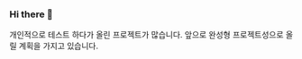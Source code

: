 ### Hi there 👋

개인적으로 테스트 하다가 올린 프로젝트가 많습니다. 앞으로 완성형 프로젝트성으로 올릴 계획을 가지고 있습니다. 

<!--
**lsh955/lsh955** is a ✨ _special_ ✨ repository because its `README.md` (this file) appears on your GitHub profile.

Here are some ideas to get you started:

- 🔭 I’m currently working on ...
- 🌱 I’m currently learning ...
- 👯 I’m looking to collaborate on ...
- 🤔 I’m looking for help with ...
- 💬 Ask me about ...
- 📫 How to reach me: ...
- 😄 Pronouns: ...
- ⚡ Fun fact: ...
-->
